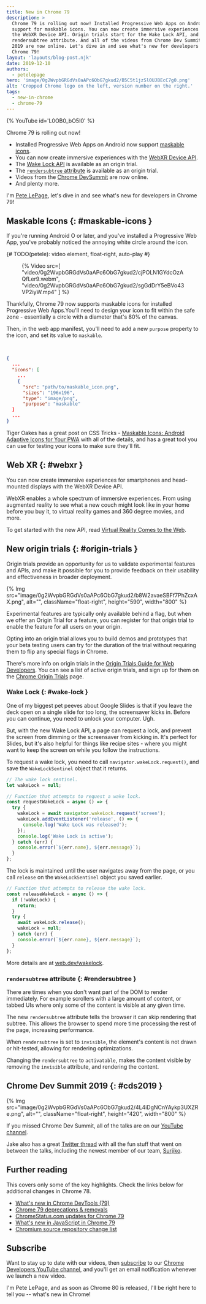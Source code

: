 ```yaml
---
title: New in Chrome 79
description: >
  Chrome 79 is rolling out now! Installed Progressive Web Apps on Android get
  support for maskable icons. You can now create immersive experiences with
  the WebXR Device API. Origin trials start for the Wake Lock API, and the
  rendersubtree attribute. And all of the videos from Chrome Dev Summit
  2019 are now online. Let's dive in and see what's new for developers in
  Chrome 79!
layout: 'layouts/blog-post.njk'
date: 2019-12-10
authors:
  - petelepage
hero: 'image/0g2WvpbGRGdVs0aAPc6ObG7gkud2/B5C5t1jzSl0UJBEcC7g0.png'
alt: 'Cropped Chrome logo on the left, version number on the right.'
tags:
  - new-in-chrome
  - chrome-79
---
```


{% YouTube id='L0OB0_bO5I0' %}

Chrome 79 is rolling out now!

* Installed Progressive Web Apps on Android now support
  [maskable icons](#maskable-icons).
* You can now create immersive experiences with the [WebXR Device API](#webxr).
* The [Wake Lock API](#wake-lock) is available as an origin trial.
* The [`rendersubtree` attribute](#rendersubtree) is available as an origin
  trial.
* Videos from the [Chrome DevSummit](#cds2019) are now online.
* And plenty more.

I'm [Pete LePage](https://petelepage.com/), let's dive in and see what's
new for developers in Chrome 79!

## Maskable Icons {: #maskable-icons }

If you're running Android O or later, and you've installed a Progressive Web
App, you've probably noticed the annoying white circle around the icon.

{# TODO(petele): video element, float-right, auto-play #}
<figure class="float-right">
{% Video src=[
  "video/0g2WvpbGRGdVs0aAPc6ObG7gkud2/cjPOLN1GYdcOzAQfLer9.webm",
  "video/0g2WvpbGRGdVs0aAPc6ObG7gkud2/sgGdDrY5eBVo43VP2iyW.mp4"
  ]
%}
</figure>

Thankfully, Chrome 79 now supports maskable icons for installed Progressive
Web Apps.You'll need to design your icon to fit within the safe zone -
essentially a circle with a diameter that's 80% of the canvas.

Then, in the web app manifest, you'll need to add a new `purpose` property to
the icon, and set its value to `maskable`.

<br style="clear:both;">

```json
{
  ...
  "icons": [
    ...
    {
      "src": "path/to/maskable_icon.png",
      "sizes": "196x196",
      "type": "image/png",
      "purpose": "maskable"
  ]
  ...
}
```

Tiger Oakes has a great post on CSS Tricks - [Maskable Icons: Android Adaptive
Icons for Your PWA][oakes-maskable] with all of the details, and has a great
tool you can use for testing your icons to make sure they'll fit.

[oakes-maskable]: https://css-tricks.com/maskable-icons-android-adaptive-icons-for-your-pwa/

## Web XR {: #webxr }

You can now create immersive experiences for smartphones and head-mounted
displays with the WebXR Device API.

WebXR enables a whole spectrum of immersive experiences. From using augmented
reality to see what a new couch might look like in your home before you buy
it, to virtual reality games and 360 degree movies, and more.

To get started with the new API, read [Virtual Reality Comes to the Web][webxr].

[webxr]: https://blog.chromium.org/2019/10/chrome-79-beta-virtual-reality-comes-to.html

## New origin trials {: #origin-trials }

Origin trials provide an opportunity for us to validate experimental features
and APIs, and make it possible for you to provide feedback on their usability
and effectiveness in broader deployment.

{% Img src="image/0g2WvpbGRGdVs0aAPc6ObG7gkud2/b8W2avaeSBFf7PhZcxAX.png", alt="", className="float-right", height="590", width="800" %}

Experimental features are typically only available behind a flag, but when we
offer an Origin Trial for a feature, you can register for that origin trial
to enable the feature for all users on your origin.

Opting into an origin trial allows you to build demos and prototypes that
your beta testing users can try for the duration of the trial without
requiring them to flip any special flags in Chrome.

There's more info on origin trials in the
[Origin Trials Guide for Web Developers][ot-for-web-devs]. You can see a list
of active origin trials, and sign up for them on the
[Chrome Origin Trials][ot-listing] page.

[ot-for-web-devs]: https://googlechrome.github.io/OriginTrials/developer-guide.html
[ot-listing]: /origintrials/#/trials/active

### Wake Lock {: #wake-lock }

One of my biggest pet peeves about Google Slides is that if you leave the
deck open on a single slide for too long, the screensaver kicks in. Before you
can continue, you need to unlock your computer. Ugh.

But, with the new Wake Lock API, a page can request a lock, and prevent the
screen from dimming or the screensaver from kicking in. It's perfect for
Slides, but it's also helpful for things like recipe sites - where you might
want to keep the screen on while you follow the instructions.

To request a wake lock, you need to call `navigator.wakeLock.request()`, and
save the `WakeLockSentinel` object that it returns.

```js
// The wake lock sentinel.
let wakeLock = null;

// Function that attempts to request a wake lock.
const requestWakeLock = async () => {
  try {
    wakeLock = await navigator.wakeLock.request('screen');
    wakeLock.addEventListener('release', () => {
      console.log('Wake Lock was released');
    });
    console.log('Wake Lock is active');
  } catch (err) {
    console.error(`${err.name}, ${err.message}`);
  }
};
```

The lock is maintained until the user navigates away from the page, or you call
`release` on the `WakeLockSentinel` object you saved earlier.

```js
// Function that attempts to release the wake lock.
const releaseWakeLock = async () => {
  if (!wakeLock) {
    return;
  }
  try {
    await wakeLock.release();
    wakeLock = null;
  } catch (err) {
    console.error(`${err.name}, ${err.message}`);
  }
};
```

More details are at [web.dev/wakelock](https://web.dev/wakelock).

### `rendersubtree` attribute {: #rendersubtree }

There are times when you don't want part of the DOM to render immediately.
For example scrollers with a large amount of content, or tabbed UIs where
only some of the content is visible at any given time.

The new `rendersubtree` attribute tells the browser it can skip rendering that
subtree. This allows the browser to spend more time processing the rest of the
page, increasing performance.

When `rendersubtree` is set to `invisible`, the element's content is not
drawn or hit-tested, allowing for rendering optimizations.

Changing the `rendersubtree` to `activatable`, makes the content visible by
removing the `invisible` attribute, and rendering the content.

## Chrome Dev Summit 2019 {: #cds2019 }

{% Img src="image/0g2WvpbGRGdVs0aAPc6ObG7gkud2/4L4iDgNCnYAykp3UXZRe.png", alt="", className="float-right", height="420", width="800" %}

If you missed Chrome Dev Summit, all of the talks are on our
[YouTube channel][cds-playlist].

Jake also has a great [Twitter thread][cds-thread] with all the fun stuff that
went on between the talks, including the newest member of our team,
[Surjiko](https://twitter.com/surjiko).

[cds-playlist]: https://www.youtube.com/playlist?list=PLNYkxOF6rcIDA1uGhqy45bqlul0VcvKMr
[cds-thread]: https://twitter.com/jaffathecake/status/1197190886821466113

## Further reading

This covers only some of the key highlights. Check the links below for
additional changes in Chrome 78.

* [What's new in Chrome DevTools (79)](/blog/new-in-devtools-79)
* [Chrome 79 deprecations & removals](https://developers.google.com/web/updates/2019/10/chrome-79-deps-rems)
* [ChromeStatus.com updates for Chrome 79](https://www.chromestatus.com/features#milestone%3D79)
* [What's new in JavaScript in Chrome 79](https://v8.dev/blog/v8-release-79)
* [Chromium source repository change list](https://chromium.googlesource.com/chromium/src/+log/78.0.3904.72..79.0.3945.82)

## Subscribe

Want to stay up to date with our videos, then [subscribe](https://goo.gl/6FP1a5)
to our [Chrome Developers YouTube channel](https://www.youtube.com/user/ChromeDevelopers/),
and you'll get an email notification whenever we launch a new video.

I'm Pete LePage, and as soon as Chrome 80 is released, I'll be right
here to tell you -- what's new in Chrome!
